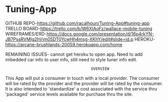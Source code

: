 # Tuning-App
GITHUB REPO-https://github.com/racalhoun/Tuning-App#tuning-app
TRELLO BOARD-https://trello.com/b/W6XIAoFz/wallace-mobile-tuning
WIREFRAMES/ERD-https://docs.google.com/presentation/d/16p4rkYN-JB7PssRVMIg2hVjm05DT0YcwHh4msg-XKhY/edit#slide=id.p
HEROKU-https://arcane-brushlands-20059.herokuapp.com/home

REMAINING ISSUES- cannot get heroku to open app. Need to add imbedded car info to user info, still need to style tuner info edit.








                                          OVERVIEW
This App will put a consumer in touch with a local provider. The consumer will be rated by the provider and the provider will be rated by the consumer. It is also intended to 'standardize' a cost associated with the service thru 'packaged' service levels available for purchase thru the site. 
 

                                          

                                      